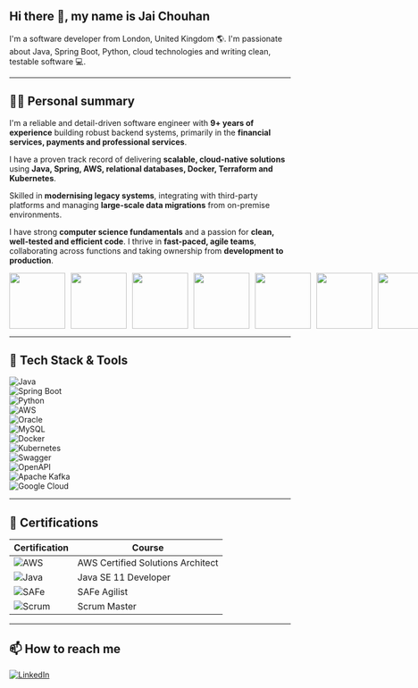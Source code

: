## Hi there 👋, my name is Jai Chouhan

I'm a software developer from London, United Kingdom 🌎. I'm passionate about Java, Spring Boot, Python, cloud technologies and writing clean, testable software 💻. 

---

## 🙋‍♂️ Personal summary

I'm a reliable and detail-driven software engineer with **9+ years of experience** building robust backend systems, primarily in the **financial services, payments and professional services**.  

I have a proven track record of delivering **scalable, cloud-native solutions** using **Java, Spring, AWS, relational databases, Docker, Terraform and Kubernetes**.  

Skilled in **modernising legacy systems**, integrating with third-party platforms and managing **large-scale data migrations** from on-premise environments.  

I have strong **computer science fundamentals** and a passion for **clean, well-tested and efficient code**. I thrive in **fast-paced, agile teams**, collaborating across functions and taking ownership from **development to production**.

<div style="display: flex; align-items: center; gap: 10px; flex-wrap: nowrap;">
  <img src="https://upload.wikimedia.org/wikipedia/en/3/30/Java_programming_language_logo.svg" height="100px" />
  <img src="https://gleason.tech/assets/img/spring-boot-logo.png" height="100px" />
  <img src="https://upload.wikimedia.org/wikipedia/commons/thumb/9/93/Amazon_Web_Services_Logo.svg/1200px-Amazon_Web_Services_Logo.svg.png" height="100px" />
  <img src="https://upload.wikimedia.org/wikipedia/commons/thumb/c/c3/Python-logo-notext.svg/1200px-Python-logo-notext.svg.png" height="100px" />
  <img src="https://upload.wikimedia.org/wikipedia/commons/thumb/b/ba/Stripe_Logo%2C_revised_2016.svg/1200px-Stripe_Logo%2C_revised_2016.svg.png" height="100px" />
  <img src="https://upload.wikimedia.org/wikipedia/commons/thumb/7/75/Django_logo.svg/2560px-Django_logo.svg.png" height="100px" />
  <img src="https://awsmp-logos.s3.amazonaws.com/1214803e-f5da-4f4d-b39f-9931e802e111/a071fb98cb6814e1633c02ab58bebfc6.png" height="100px" />
  <img src="https://upload.wikimedia.org/wikipedia/commons/thumb/f/ff/Snowflake_Logo.svg/1200px-Snowflake_Logo.svg.png" height="100px" />
</div>

---

## 🔭 Tech Stack & Tools

![Java](https://img.shields.io/badge/Java-ED8B00?style=for-the-badge&logo=openjdk&logoColor=white)  
![Spring Boot](https://img.shields.io/badge/Spring%20Boot-6DB33F?style=for-the-badge&logo=springboot&logoColor=white)  
![Python](https://img.shields.io/badge/Python-3776AB?style=for-the-badge&logo=python&logoColor=white)  
![AWS](https://img.shields.io/badge/AWS-232F3E?style=for-the-badge&logo=amazonaws&logoColor=white)  
![Oracle](https://img.shields.io/badge/Oracle-F80000?style=for-the-badge&logo=oracle&logoColor=white)  
![MySQL](https://img.shields.io/badge/MySQL-005C84?style=for-the-badge&logo=mysql&logoColor=white)  
![Docker](https://img.shields.io/badge/Docker-2496ED?style=for-the-badge&logo=docker&logoColor=white)  
![Kubernetes](https://img.shields.io/badge/Kubernetes-326CE5?style=for-the-badge&logo=kubernetes&logoColor=white)  
![Swagger](https://img.shields.io/badge/Swagger-85EA2D?style=for-the-badge&logo=swagger&logoColor=black)  
![OpenAPI](https://img.shields.io/badge/OpenAPI-6BA539?style=for-the-badge&logo=openapiinitiative&logoColor=white)  
![Apache Kafka](https://img.shields.io/badge/Kafka-231F20?style=for-the-badge&logo=apachekafka&logoColor=white)  
![Google Cloud](https://img.shields.io/badge/GCP-4285F4?style=for-the-badge&logo=googlecloud&logoColor=white)

---

## 📜 Certifications

| Certification | Course |
|---------------|-------|
| ![AWS](https://img.shields.io/badge/AWS-FF9900?style=for-the-badge) | AWS Certified Solutions Architect |
| ![Java](https://img.shields.io/badge/Java-ED8B00?style=for-the-badge) | Java SE 11 Developer |
| ![SAFe](https://img.shields.io/badge/SAFe-2BA6CB?style=for-the-badge) | SAFe Agilist |
| ![Scrum](https://img.shields.io/badge/Scrum-000000?style=for-the-badge) | Scrum Master |

---

## 📫 How to reach me

[![LinkedIn](https://img.shields.io/badge/LinkedIn-0077B5?style=for-the-badge&logo=linkedin&logoColor=white)](https://www.linkedin.com/in/jaiminchouhan/)
